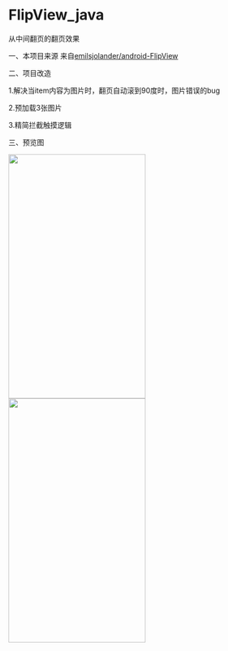 # FlipView_java
从中间翻页的翻页效果

一、本项目来源
   来自[emilsjolander/android-FlipView](https://github.com/emilsjolander/android-FlipView)
   
二、项目改造

   1.解决当item内容为图片时，翻页自动滚到90度时，图片错误的bug
   
   2.预加载3张图片
   
   3.精简拦截触摸逻辑
   
三、预览图

<img src="https://github.com/docwei2050/FlipView/blob/master/imgs/Screenshot_20200615-010431.png" width=270 height=480 align=left />
<img src="https://github.com/docwei2050/FlipView/blob/master/imgs/Screenshot_20200615-010438.png" width=270 height=480 align=left />



